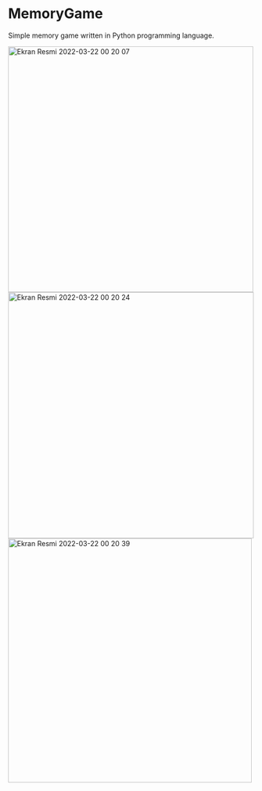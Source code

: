 # MemoryGame

Simple memory game written in Python programming language.

<img width="501" alt="Ekran Resmi 2022-03-22 00 20 07" src="https://user-images.githubusercontent.com/99681146/159366124-6cbc2677-2659-43d4-9d95-b1c336349e73.png">
<img width="502" alt="Ekran Resmi 2022-03-22 00 20 24" src="https://user-images.githubusercontent.com/99681146/159366141-a2090cd2-aeb1-4346-b264-ba982c2b2643.png">
<img width="498" alt="Ekran Resmi 2022-03-22 00 20 39" src="https://user-images.githubusercontent.com/99681146/159366150-90095497-a369-4ac2-a626-eb015eb8fca6.png">
